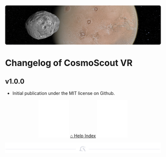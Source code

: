 <p align="center"> 
  <img src ="img/banner-phobos.jpg" />
</p>

# Changelog of CosmoScout VR

## v1.0.0

* Initial publication under the MIT license on Github.

<p align="center">
  <img src ="img/nav-vspace.svg"/>
  <a href="README.md">&#8962; Help Index</a>
  <img src ="img/nav-vspace.svg"/>
</p>

<p align="center"><img src ="img/hr.svg"/></p>
